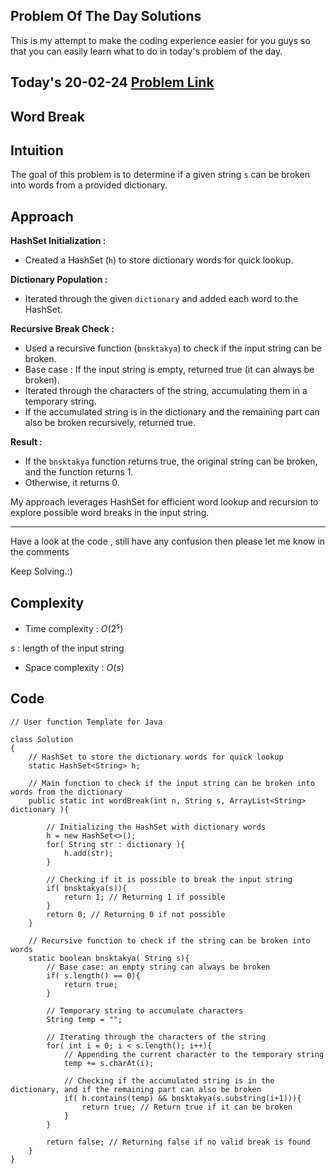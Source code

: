 ## Problem Of The Day Solutions

This is my attempt to make the coding experience easier for you guys so that you can easily learn what to do in today's problem of the day.

## Today's 20-02-24 [Problem Link](https://www.geeksforgeeks.org/problems/word-break1352/1)
## Word Break

## Intuition
The goal of this problem is to determine if a given string `s` can be broken into words from a provided dictionary.

## Approach

**HashSet Initialization :**
   - Created a HashSet (`h`) to store dictionary words for quick lookup.

**Dictionary Population :**
   - Iterated through the given `dictionary` and added each word to the HashSet.

**Recursive Break Check :**
   - Used a recursive function (`bnsktakya`) to check if the input string can be broken.
   - Base case : If the input string is empty, returned true (it can always be broken).
   - Iterated through the characters of the string, accumulating them in a temporary string.
   - If the accumulated string is in the dictionary and the remaining part can also be broken recursively, returned true.

**Result :**
   - If the `bnsktakya` function returns true, the original string can be broken, and the function returns 1.
   - Otherwise, it returns 0.

My approach leverages HashSet for efficient word lookup and recursion to explore possible word breaks in the input string.

---
Have a look at the code , still have any confusion then please let me know in the comments

Keep Solving.:)

## Complexity
- Time complexity : $O(2^s)$
<!-- Add your time complexity here, e.g. $$O())$$ -->
$s$ :  length of the input string
- Space complexity : $O(s)$
<!-- Add your space complexity here, e.g. $$O(n)$$ -->
   
## Code 

```
// User function Template for Java

class Solution
{
    // HashSet to store the dictionary words for quick lookup
    static HashSet<String> h;

    // Main function to check if the input string can be broken into words from the dictionary
    public static int wordBreak(int n, String s, ArrayList<String> dictionary ){
        
        // Initializing the HashSet with dictionary words
        h = new HashSet<>();
        for( String str : dictionary ){
            h.add(str);
        }
        
        // Checking if it is possible to break the input string
        if( bnsktakya(s)){
            return 1; // Returning 1 if possible
        }
        return 0; // Returning 0 if not possible
    }
    
    // Recursive function to check if the string can be broken into words
    static boolean bnsktakya( String s){
        // Base case: an empty string can always be broken
        if( s.length() == 0){
            return true;
        }

        // Temporary string to accumulate characters
        String temp = "";

        // Iterating through the characters of the string
        for( int i = 0; i < s.length(); i++){
            // Appending the current character to the temporary string
            temp += s.charAt(i);

            // Checking if the accumulated string is in the dictionary, and if the remaining part can also be broken
            if( h.contains(temp) && bnsktakya(s.substring(i+1))){
                return true; // Return true if it can be broken
            }
        }

        return false; // Returning false if no valid break is found
    }
}
```
